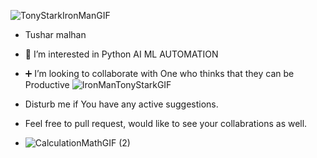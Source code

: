 ![TonyStarkIronManGIF](https://user-images.githubusercontent.com/66706496/152694990-d4c745c8-6e7e-4d2b-9ca2-558d751f09d2.gif)


-  Tushar malhan
- 👀 I’m interested in Python AI ML AUTOMATION
- ➕ I’m looking to collaborate with One who thinks that they can be Productive ![IronManTonyStarkGIF](https://user-images.githubusercontent.com/66706496/152694977-d3721267-1ca4-4b66-8dae-28475e6ab330.gif)

- Disturb me if You have any active suggestions.
- Feel free to pull request, would like to see your collabrations as well.
- ![CalculationMathGIF (2)](https://user-images.githubusercontent.com/66706496/152695085-ee1fc9aa-c39a-4216-b7e7-6ed2a2815b79.gif)


<!---
tushar2malhan/tushar2malhan is a ✨ special ✨ repository because its `README.md` (this file) appears on your GitHub profile.
You can click the Preview link to take a look at your changes.
--->
